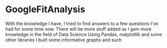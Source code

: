 # GoogleFitAnalysis
With the knowledge I have, I tried to find answers to a few questions I've had for some time now. 
There will be more stuff added as I gain more knowledge in the field of Data Science
Using Pandas, matplotlib and some other libraries I built some informative graphs and such
